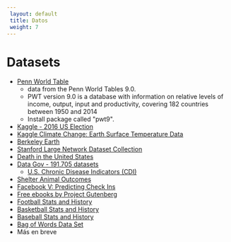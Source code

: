 ```yaml
---
 layout: default
 title: Datos
 weight: 7
---
```



# Datasets

-   [Penn World Table](http://www.rug.nl/ggdc/productivity/pwt/) 
    -   data from the Penn World Tables 9.0.
    -   PWT version 9.0 is a database with information on relative levels of income, output, input and
        productivity, covering 182 countries between 1950 and 2014
    -   Install package called "pwt9".
-   [Kaggle - 2016 US Election](https://www.kaggle.com/benhamner/2016-us-election)
-   [Kaggle Climate Change: Earth Surface Temperature Data](https://www.kaggle.com/berkeleyearth/climate-change-earth-surface-temperature-data)
-   [Berkeley Earth](http://berkeleyearth.org/data/)
-   [Stanford Large Network Dataset Collection](https://snap.stanford.edu/data/)
-   [Death in the United States](https://www.kaggle.com/cdc/mortality)
-   [Data Gov -  191,705 datasets](https://catalog.data.gov/dataset)
    -   [U.S. Chronic Disease Indicators (CDI)](https://catalog.data.gov/dataset/u-s-chronic-disease-indicators-cdi-e50c9)
-   [Shelter Animal Outcomes](https://www.kaggle.com/c/shelter-animal-outcomes)
-   [Facebook V: Predicting Check Ins](https://www.kaggle.com/c/facebook-v-predicting-check-ins)
-   [Free ebooks by Project Gutenberg](http://www.gutenberg.org/)
-   [Football Stats and History](http://www.pro-football-reference.com/)
-   [Basketball Stats and History](http://www.basketball-reference.com/)
-   [Baseball Stats and History](http://www.baseball-reference.com/)
-   [Bag of Words Data Set](http://archive.ics.uci.edu/ml/datasets/Bag+of+Words)
-   Más en breve

